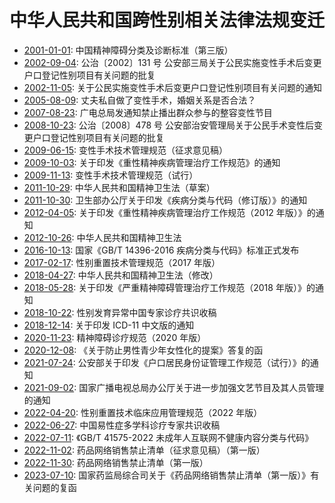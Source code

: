 # 中华人民共和国跨性别相关法律法规变迁

- [2001-01-01](https://github.com/mtf-wiki/legal-spec/commit/2001-01-01): 中国精神障碍分类及诊断标准（第三版）
- [2002-09-04](https://github.com/mtf-wiki/legal-spec/commit/2002-09-04): 公治〔2002〕131 号 公安部三局关于公民实施变性手术后变更户口登记性别项目有关问题的批复
- [2002-11-05](https://github.com/mtf-wiki/legal-spec/commit/2002-11-05): 关于公民实施变性手术后变更户口登记性别项目有关问题的通知
- [2005-08-09](https://github.com/mtf-wiki/legal-spec/commit/2005-08-09): 丈夫私自做了变性手术，婚姻关系是否合法？
- [2007-08-23](https://github.com/mtf-wiki/legal-spec/commit/2007-08-23): 广电总局发通知禁止播出群众参与的整容变性节目
- [2008-10-23](https://github.com/mtf-wiki/legal-spec/commit/2008-10-23): 公治〔2008〕478 号 公安部治安管理局关于公民手术变性后变更户口登记性别项目有关问题的批复
- [2009-06-15](https://github.com/mtf-wiki/legal-spec/commit/2009-06-15): 变性手术技术管理规范（征求意见稿）
- [2009-10-03](https://github.com/mtf-wiki/legal-spec/commit/2009-10-03): 关于印发《重性精神疾病管理治疗工作规范》的通知
- [2009-11-13](https://github.com/mtf-wiki/legal-spec/commit/2009-11-13): 变性手术技术管理规范（试行）
- [2011-10-29](https://github.com/mtf-wiki/legal-spec/commit/2011-10-29): 中华人民共和国精神卫生法（草案）
- [2011-10-30](https://github.com/mtf-wiki/legal-spec/commit/2011-10-30): 卫生部办公厅关于印发《疾病分类与代码（修订版）》的通知
- [2012-04-05](https://github.com/mtf-wiki/legal-spec/commit/2012-04-05): 关于印发《重性精神疾病管理治疗工作规范（2012 年版）》的通知
- [2012-10-26](https://github.com/mtf-wiki/legal-spec/commit/2012-10-26): 中华人民共和国精神卫生法
- [2016-10-13](https://github.com/mtf-wiki/legal-spec/commit/2016-10-13): 国家《GB/T 14396-2016 疾病分类与代码》标准正式发布
- [2017-02-17](https://github.com/mtf-wiki/legal-spec/commit/2017-02-17): 性别重置技术管理规范（2017 年版）
- [2018-04-27](https://github.com/mtf-wiki/legal-spec/commit/2018-04-27): 中华人民共和国精神卫生法（修改）
- [2018-05-28](https://github.com/mtf-wiki/legal-spec/commit/2018-05-28): 关于印发《严重精神障碍管理治疗工作规范（2018 年版）》的通知
- [2018-10-22](https://github.com/mtf-wiki/legal-spec/commit/2018-10-22): 性别发育异常中国专家诊疗共识收稿
- [2018-12-14](https://github.com/mtf-wiki/legal-spec/commit/2018-12-14): 关于印发 ICD-11 中文版的通知
- [2020-11-23](https://github.com/mtf-wiki/legal-spec/commit/2020-11-23): 精神障碍诊疗规范（2020 年版）
- [2020-12-08](https://github.com/mtf-wiki/legal-spec/commit/2020-12-08): 《关于防止男性青少年女性化的提案》答复的函
- [2021-07-24](https://github.com/mtf-wiki/legal-spec/commit/2021-07-24): 公安部关于印发《户口居民身份证管理工作规范（试行）》的通知
- [2021-09-02](https://github.com/mtf-wiki/legal-spec/commit/2021-09-02): 国家广播电视总局办公厅关于进一步加强文艺节目及其人员管理的通知
- [2022-04-20](https://github.com/mtf-wiki/legal-spec/commit/2022-04-20): 性别重置技术临床应用管理规范（2022 年版）
- [2022-06-27](https://github.com/mtf-wiki/legal-spec/commit/2022-06-27): 中国易性症多学科诊疗专家共识收稿
- [2022-07-11](https://github.com/mtf-wiki/legal-spec/commit/2022-07-11): 《GB/T 41575-2022 未成年人互联网不健康内容分类与代码》
- [2022-11-02](https://github.com/mtf-wiki/legal-spec/commit/2022-11-02): 药品网络销售禁止清单（征求意见稿）（第一版）
- [2022-11-30](https://github.com/mtf-wiki/legal-spec/commit/2022-11-30): 药品网络销售禁止清单（第一版）
- [2023-07-10](https://github.com/mtf-wiki/legal-spec/commit/2023-07-10): 国家药监局综合司关于《药品网络销售禁止清单（第一版）》有关问题的复函